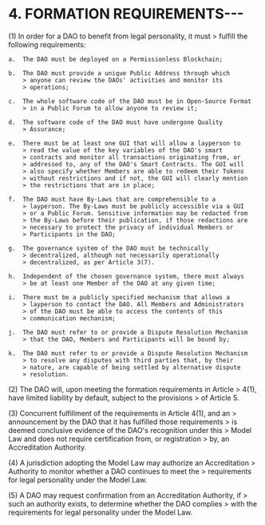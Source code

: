 # 4.  FORMATION REQUIREMENTS---

 
(1) In order for a DAO to benefit from legal personality, it must
    > fulfill the following requirements:

    a.  The DAO must be deployed on a Permissionless Blockchain;

    b.  The DAO must provide a unique Public Address through which
        > anyone can review the DAOs' activities and monitor its
        > operations;

    c.  The whole software code of the DAO must be in Open-Source Format
        > in a Public Forum to allow anyone to review it;

    d.  The software code of the DAO must have undergone Quality
        > Assurance;

    e.  There must be at least one GUI that will allow a layperson to
        > read the value of the key variables of the DAO's smart
        > contracts and monitor all transactions originating from, or
        > addressed to, any of the DAO's Smart Contracts. The GUI will
        > also specify whether Members are able to redeem their Tokens
        > without restrictions and if not, the GUI will clearly mention
        > the restrictions that are in place;

    f.  The DAO must have By-Laws that are comprehensible to a
        > layperson. The By-Laws must be publicly accessible via a GUI
        > or a Public Forum. Sensitive information may be redacted from
        > the By-Laws before their publication, if those redactions are
        > necessary to protect the privacy of individual Members or
        > Participants in the DAO;

    g.  The governance system of the DAO must be technically
        > decentralized, although not necessarily operationally
        > decentralized, as per Article 3(7).

    h.  Independent of the chosen governance system, there must always
        > be at least one Member of the DAO at any given time;

    i.  There must be a publicly specified mechanism that allows a
        > layperson to contact the DAO. All Members and Administrators
        > of the DAO must be able to access the contents of this
        > communication mechanism;

    j.  The DAO must refer to or provide a Dispute Resolution Mechanism
        > that the DAO, Members and Participants will be bound by;

    k.  The DAO must refer to or provide a Dispute Resolution Mechanism
        > to resolve any disputes with third parties that, by their
        > nature, are capable of being settled by alternative dispute
        > resolution.

(2) The DAO will, upon meeting the formation requirements in Article
    > 4(1), have limited liability by default, subject to the provisions
    > of Article 5.

(3) Concurrent fulfillment of the requirements in Article 4(1), and an
    > announcement by the DAO that it has fulfilled those requirements
    > is deemed conclusive evidence of the DAO's recognition under this
    > Model Law and does not require certification from, or registration
    > by, an Accreditation Authority.

(4) A jurisdiction adopting the Model Law may authorize an Accreditation
    > Authority to monitor whether a DAO continues to meet the
    > requirements for legal personality under the Model Law.

(5) A DAO may request confirmation from an Accreditation Authority, if
    > such an authority exists, to determine whether the DAO complies
    > with the requirements for legal personality under the Model Law.
